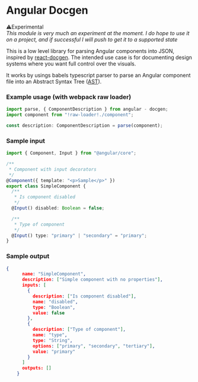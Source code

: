 # Angular Docgen

⚠️Experimental  
_This module is very much an experiment at the moment. I do hope to use it on a project, and if successful I will push to get it to a supported state_

This is a low level library for parsing Angular components into JSON, inspired by [react-docgen](https://github.com/react/react-docgen). The intended use case is for documenting design systems where you want full control over the visuals.

It works by usings babels typescript parser to parse an Angular component file into an Abstract Syntax Tree ([AST]()).

### Example usage (with webpack raw loader)

```ts
import parse, { ComponentDescription } from angular - docgen;
import component from "!raw-loader!./component";

const description: ComponentDescription = parse(component);
```

### Sample input

```ts
import { Component, Input } from "@angular/core";

/**
 * Component with input decorators
 */
@Component({ template: "<p>Sample</p>" })
export class SimpleComponent {
  /**
   * Is component disabled
   */
  @Input() disabled: Boolean = false;

  /**
   * Type of component
   */
  @Input() type: "primary" | "secondary" = "primary";
}
```

### Sample output

```json
{
      name: "SimpleComponent",
      description: ["Simple component with no properties"],
      inputs: [
        {
          description: ["Is component disabled"],
          name: "disabled",
          type: "Boolean",
          value: false
        },
        {
          description: ["Type of component"],
          name: "type",
          type: "String",
          options: ["primary", "secondary", "tertiary"],
          value: "primary"
        }
      ]
      outputs: []
    }
```
